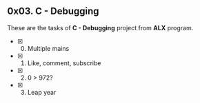 ## 0x03. C - Debugging

These are the tasks of **C - Debugging** project from **ALX** program.


- [x] 0. Multiple mains
- [x] 1. Like, comment, subscribe
- [x] 2. 0 > 972?
- [x] 3. Leap year
